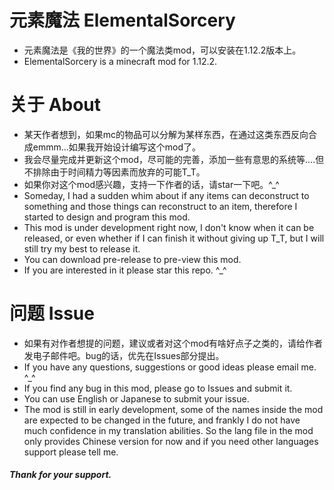 # 元素魔法 ElementalSorcery
+ 元素魔法是《我的世界》的一个魔法类mod，可以安装在1.12.2版本上。  
+ ElementalSorcery is a minecraft mod for 1.12.2.

# 关于 About
+ 某天作者想到，如果mc的物品可以分解为某样东西，在通过这类东西反向合成emmm...如果我开始设计编写这个mod了。
+ 我会尽量完成并更新这个mod，尽可能的完善，添加一些有意思的系统等....但不排除由于时间精力等因素而放弃的可能T_T。
+ 如果你对这个mod感兴趣，支持一下作者的话，请star一下吧。^_^
+ Someday, I had a sudden whim about if any items can deconstruct to something and those things can reconstruct to an item, therefore I started to design and program this mod. 
+ This mod is under development right now, I don't know when it can be released, or even whether if I can finish it without giving up T_T, but I will still try my best to release it. 
+ You can download pre-release to pre-view this mod.
+ If you are interested in it please star this repo.  ^_^

# 问题 Issue
+ 如果有对作者想提的问题，建议或者对这个mod有啥好点子之类的，请给作者发电子邮件吧。bug的话，优先在Issues部分提出。
+ If you have any questions, suggestions or good ideas please email me. ^_^ 
+ If you find any bug in this mod, please go to Issues and submit it.  
+ You can use English or Japanese to submit your issue. 
+ The mod is still in early development, some of the names inside the mod are expected to be changed in the future, and frankly I do not have much confidence in my translation abilities. So the lang file in the mod only provides Chinese version for now and if you need other languages support please tell me.

##### *Thank for your support.*
